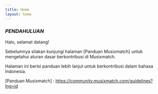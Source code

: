 ```yaml
---
title: Home
layout: home
---
```


### *PENDAHULUAN*
Halo, selamat datang!

Sebelumnya silakan kunjungi halaman [Panduan Musixmatch] untuk mengetahui aturan dasar berkontribusi di Musixmatch.

Halaman ini berisi panduan lebih lanjut untuk berkontribusi dalam bahasa Indonesia.


[Panduan Musixmatch] : https://community.musixmatch.com/guidelines?lng=id
